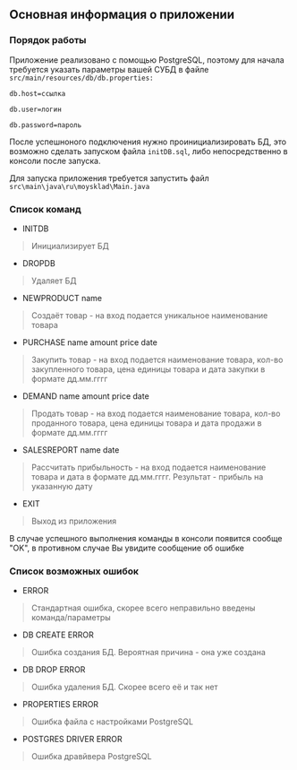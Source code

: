## Основная информация о приложении
### Порядок работы

Приложение реализовано с помощью PostgreSQL, поэтому для начала требуется указать параметры вашей СУБД в файле `src/main/resources/db/db.properties:`

`db.host=ссылка`

`db.user=логин`

`db.password=пароль`

После успешноного подключения нужно проинициализировать БД, это возможно сделать запуском файла `initDB.sql`, либо непосредственно в консоли после запуска.

Для запуска приложения требуется запустить файл `src\main\java\ru\moysklad\Main.java`

### Список команд

- INITDB
> Инициализирует БД
- DROPDB
> Удаляет БД
- NEWPRODUCT name
> Создаёт товар - на вход подается уникальное
наименование товара
- PURCHASE name amount price date
> Закупить товар - на вход подается
наименование товара, кол-во закупленного товара, цена единицы товара и дата
закупки в формате дд.мм.гггг
- DEMAND name amount price date
> Продать товар - на вход подается
наименование товара, кол-во проданного товара, цена единицы товара и дата
продажи в формате дд.мм.гггг
- SALESREPORT name date
> Рассчитать прибыльность - на вход подается
наименование товара и дата в формате дд.мм.гггг. Результат - прибыль на указанную дату
- EXIT
> Выход из приложения

В случае успешного выполнения команды в консоли появится сообще "OK", в противном случае Вы увидите сообщение об ошибке

### Список возможных ошибок

- ERROR
> Стандартная ошибка, скорее всего неправильно введены команда/параметры
- DB CREATE ERROR
> Ошибка создания БД. Вероятная причина - она уже создана
- DB DROP ERROR
> Ошибка удаления БД. Скорее всего её и так нет
- PROPERTIES ERROR
> Ошибка файла с настройками PostgreSQL
- POSTGRES DRIVER ERROR
> Ошибка дравйвера PostgreSQL